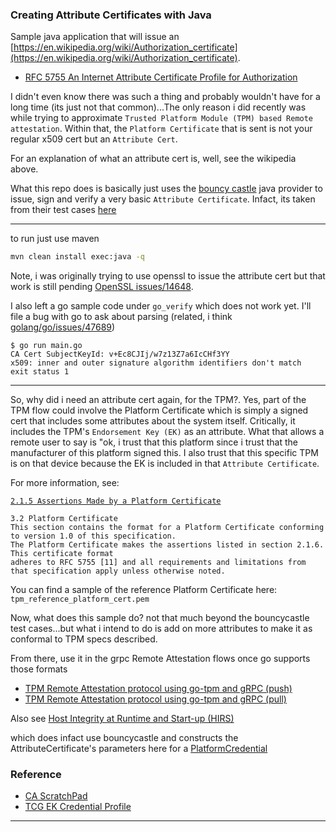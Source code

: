 ### Creating Attribute Certificates with Java

Sample java application that will issue an [https://en.wikipedia.org/wiki/Authorization_certificate](https://en.wikipedia.org/wiki/Authorization_certificate).

- [RFC 5755 An Internet Attribute Certificate Profile for Authorization](https://datatracker.ietf.org/doc/html/rfc5755)

I didn't even know there was such a thing and probably wouldn't have for a long time (its just not that common)...The only reason i did recently was while trying to approximate `Trusted Platform Module (TPM) based Remote attestation`.   Within that, the `Platform Certificate` that is sent is not your regular x509 cert but an `Attribute Cert`.

For an explanation of what an attribute cert is, well, see the wikipedia above.

What this repo does is basically just uses the [bouncy castle](https://www.bouncycastle.org/java.html) java provider to issue, sign and verify a very basic `Attribute Certificate`.  Infact, its taken from their test cases [here](https://github.com/bcgit/bc-java/blob/master/misc/src/main/java/org/bouncycastle/jcajce/examples/AttrCertExample.java)

---

to run just use maven

```bash
mvn clean install exec:java -q
```


Note, i was originally trying to use openssl to issue the attribute cert but that work is still pending [OpenSSL issues/14648](https://github.com/openssl/openssl/issues/14648).


I also left a go sample code under `go_verify` which does not work yet.  I'll file a bug with go to ask about parsing (related, i think [golang/go/issues/47689](https://github.com/golang/go/issues/47689))

```
$ go run main.go 
CA Cert SubjectKeyId: v+Ec8CJIj/w7z13Z7a6IcCHf3YY
x509: inner and outer signature algorithm identifiers don't match
exit status 1
```

---

So, why did i need an attribute cert again, for the TPM?.  Yes, part of the TPM flow could involve the Platform Certificate which is simply a signed cert that includes some attributes about the system itself.  Critically, it includes the TPM's `Endorsement Key (EK)` as an attribute.  What that allows a remote user to say is "ok, i trust that this platform since i trust that the manufacturer of this platform signed this.  I also trust that this specific TPM is on that device because the EK is included in that `Attribute Certificate`.

For more information, see:

[`2.1.5 Assertions Made by a Platform Certificate`](https://trustedcomputinggroup.org/wp-content/uploads/IWG_Platform_Certificate_Profile_v1p1_r19_pub_fixed.pdf)

```
3.2 Platform Certificate
This section contains the format for a Platform Certificate conforming to version 1.0 of this specification.
The Platform Certificate makes the assertions listed in section 2.1.6. This certificate format
adheres to RFC 5755 [11] and all requirements and limitations from that specification apply unless otherwise noted.
```

You can find a sample of the reference Platform Certificate here: `tpm_reference_platform_cert.pem`

Now, what does this sample do? not that much beyond the bouncycastle test cases...but what i intend to do is add on more attributes to make it as conformal to TPM specs described.

From there, use it in the grpc Remote Attestation flows once go supports those formats

- [TPM Remote Attestation protocol using go-tpm and gRPC (push)](https://github.com/salrashid123/go_tpm_remote_attestation/tree/push)
- [TPM Remote Attestation protocol using go-tpm and gRPC (pull)](https://github.com/salrashid123/go_tpm_remote_attestation/tree/pull)


Also see
[Host Integrity at Runtime and Start-up (HIRS)](https://github.com/nsacyber/HIRS)

which does infact use bouncycastle and constructs the AttributeCertificate's parameters here for a [PlatformCredential](https://github.com/nsacyber/HIRS/blob/master/HIRS_Utils/src/main/java/hirs/data/persist/certificate/PlatformCredential.java)


### Reference

- [CA ScratchPad](https://github.com/salrashid123/ca_scratchpad)
- [TCG EK Credential Profile](https://www.trustedcomputinggroup.org/wp-content/uploads/Credential_Profile_EK_V2.0_R14_published.pdf)

---